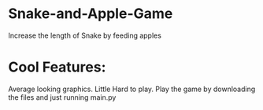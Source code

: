 # Snake-and-Apple-Game
Increase the length of Snake by feeding apples

# Cool Features:
Average looking graphics. Little Hard to play.
Play the game by downloading the files and just running main.py
